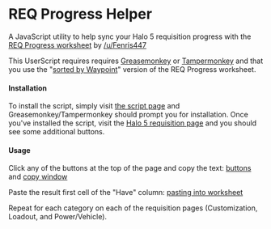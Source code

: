 # REQ Progress Helper
A JavaScript utility to help sync your Halo 5 requisition progress with the [REQ Progress worksheet](https://docs.google.com/spreadsheets/d/1pYEm151mtG6ylJr2uTCIGhKh2S8fwSQxwhreYsG0TWY/) by [/u/Fenris447](https://www.reddit.com/user/Fenris447/)

This UserScript requires requires [Greasemonkey](https://addons.mozilla.org/en-US/firefox/addon/greasemonkey/) or [Tampermonkey](https://chrome.google.com/webstore/detail/tampermonkey/dhdgffkkebhmkfjojejmpbldmpobfkfo?hl=en) and that you use the "[sorted by Waypoint](https://docs.google.com/spreadsheets/d/1pYEm151mtG6ylJr2uTCIGhKh2S8fwSQxwhreYsG0TWY/)" version of the REQ Progress worksheet.


#### Installation

To install the script, simply visit [the script page](https://llamasoft.github.io/REQ-Progress-Helper/REQHelper.user.js) and Greasemonkey/Tampermonkey should prompt you for installation.
Once you've installed the script, visit the [Halo 5 requisition page](https://www.halowaypoint.com/en-us/games/halo-5-guardians/xbox-one/requisitions/categories/customization?ownedOnly=False) and you should see some additional buttons.


#### Usage

Click any of the buttons at the top of the page and copy the text: [buttons](https://i.imgur.com/iXhSFmE.png) and [copy window](https://i.imgur.com/CVioH1O.png)

Paste the result first cell of the "Have" column: [pasting into worksheet](https://i.imgur.com/EfoyhdT.png)

Repeat for each category on each of the requisition pages (Customization, Loadout, and Power/Vehicle).